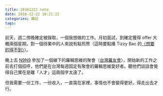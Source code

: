 ```yaml
---
title: 20161222 note
date: 2016-12-22 10:21:22
categories: 雜記
tags:
---
```


前天，週二傍晚確定被錄取，一個我想做的工作。月初面試，到確定獲得 offer 大概兩個星期，對一個待業中的人來說有點煎熬（這時要點播 Tizzy Bac 的[〈想要的得不到〉](https://www.youtube.com/watch?v=eQP3wLnpje8)）。

晚上去 [N9N9](https://www.facebook.com/N9N9maker/?fref=ts) 參加了一個線下的羅輯思維的聚會（[台灣羅友會](https://www.facebook.com/%E5%8F%B0%E7%81%A3%E7%BE%85%E5%8F%8B%E6%9C%83-123578454397164/?fref=ts)），開始新的工作之前去打個招呼，他們是在台灣每週固定有聚會的羅輯思維愛好者。聽他們談話會覺得自己實在是離「人才」這兩個字太遠了。

但我需要一份工作，一份收入，一直窩在家裡，事情也不會變得更好。得走出去才行。
